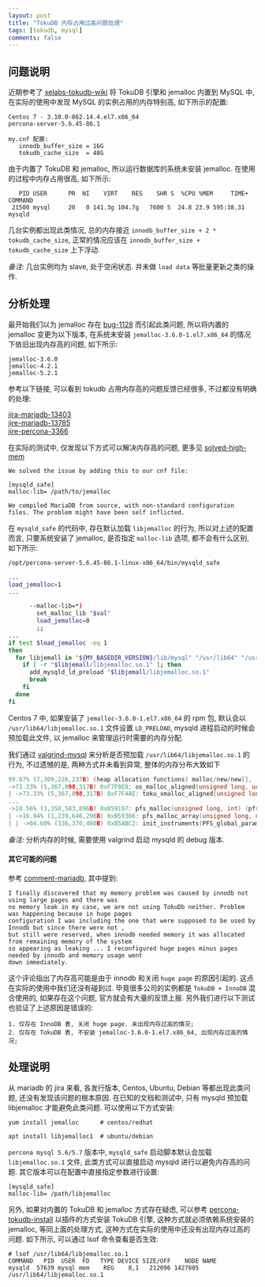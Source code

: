 ```yaml
---
layout: post
title: "TokuDB 内存占用过高问题处理"
tags: [tokudb, mysql]
comments: false
---
```


## 问题说明

近期参考了 [xelabs-tokudb-wiki](https://github.com/xelabs/tokudb/wiki) 将 TokuDB 引擎和 jemalloc 内置到 MySQL 中, 在实际的使用中发现 MySQL 的实例占用的内存特别高, 如下所示的配置:
```
Centos 7 - 3.10.0-862.14.4.el7.x86_64
percona-server-5.6.45-86.1

my.cnf 配置:
   innodb_buffer_size = 16G
   tokudb_cache_size  = 48G
``` 

由于内置了 TokuDB 和 jemalloc, 所以运行数据库的系统未安装 jemalloc. 在使用的过程中内存占用很高, 如下所示:
```
   PID USER      PR  NI    VIRT    RES    SHR S  %CPU %MEM     TIME+ COMMAND                 
 21500 mysql     20   0 141.3g 104.7g   7600 S  24.8 23.9 595:38.31 mysqld
```

几台实例都出现此类情况, 总的内存接近 `innodb_buffer_size + 2 * tokudb_cache_size`, 正常的情况应该在 `innodb_buffer_size + tokudb_cache_size` 上下浮动. 

*备注:* 几台实例均为 slave, 处于空闲状态. 并未做 `load data` 等批量更新之类的操作.

## 分析处理

最开始我们以为 jemalloc 存在 [bug-1128](https://github.com/jemalloc/jemalloc/issues/1128) 而引起此类问题, 所以将内置的 jemalloc 变更为以下版本, 在系统未安装 `jemalloc-3.6.0-1.el7.x86_64` 的情况下依旧出现内存高的问题, 如下所示:
```
jemalloc-3.6.0
jemalloc-4.2.1
jemalloc-5.2.1
```

参考以下链接, 可以看到 tokudb 占用内存高的问题反馈已经很多, 不过都没有明确的处理:

[jira-mariadb-13403](https://jira.mariadb.org/browse/MDEV-13403)  
[jire-mariadb-13785](https://jira.mariadb.org/browse/MDEV-13785)  
[jire-percona-3366](https://jira.percona.com/browse/PS-3366)  

在实际的测试中, 仅发现以下方式可以解决内存高的问题, 更多见 [solved-high-mem](https://jira.mariadb.org/browse/MDEV-16838?focusedCommentId=114869&page=com.atlassian.jira.plugin.system.issuetabpanels:comment-tabpanel#comment-114869)
```
We solved the issue by adding this to our cnf file:

[mysqld_safe]
malloc-lib= /path/to/jemalloc

We compiled MariaDB from source, with non-standard configuration files. The problem might have been self inflicted.
```

在 `mysqld_safe` 的代码中, 存在默认加载 `libjemalloc` 的行为, 所以对上述的配置而言, 只要系统安装了 jemalloc, 是否指定 `malloc-lib` 选项, 都不会有什么区别, 如下所示:

```bash
/opt/percona-server-5.6.45-86.1-linux-x86_64/bin/mysqld_safe

...
load_jemalloc=1
...

      --malloc-lib=*)
        set_malloc_lib "$val"
        load_jemalloc=0
        ;;
...
if test $load_jemalloc -eq 1
then
  for libjemall in "${MY_BASEDIR_VERSION}/lib/mysql" "/usr/lib64" "/usr/lib/x86_64-linux-gnu" "/usr/lib"; do
    if [ -r "$libjemall/libjemalloc.so.1" ]; then
      add_mysqld_ld_preload "$libjemall/libjemalloc.so.1"
      break
    fi  
  done
fi
```

Centos 7 中, 如果安装了 `jemalloc-3.6.0-1.el7.x86_64` 的 rpm 包, 默认会以 `/usr/lib64/libjemalloc.so.1` 文件设置 `LD_PRELOAD`, mysqld 进程启动的时候会预加载此文件, 以 jemalloc 来管理运行时需要的内存分配. 

我们通过 [valgrind-mysql](https://www.percona.com/blog/2013/01/09/profiling-mysql-memory-usage-with-valgrind-massif/) 来分析是否预加载 `/usr/lib64/libjemalloc.so.1` 的行为, 不过遗憾的是, 两种方式并未看到异常, 整体的内存分布大致如下
```c
99.87% (7,309,226,237B) (heap allocation functions) malloc/new/new[], --alloc-fns, etc.
->73.33% (5,367,098,317B) 0xF7F9E8: os_malloc_aligned(unsigned long, unsigned long) (os_malloc.cc:222)
| ->73.33% (5,367,098,317B) 0xF7F4AE: toku_xmalloc_aligned(unsigned long, unsigned long) (memory.cc:402)
...
->18.56% (1,358,583,896B) 0xB59197: pfs_malloc(unsigned long, int) (pfs_global.cc:57)
| ->16.94% (1,239,646,296B) 0xB59366: pfs_malloc_array(unsigned long, unsigned long, int) (pfs_global.cc:144)
| | ->04.60% (336,370,400B) 0xB5ABC2: init_instruments(PFS_global_param const*) (pfs_instr.cc:407)
```

*备注:* 分析内存的时候, 需要使用 valgrind 启动 mysqld 的 debug 版本.

#### 其它可能的问题

参考 [comment-mariadb](https://jira.mariadb.org/browse/MDEV-13403?focusedCommentId=105780&page=com.atlassian.jira.plugin.system.issuetabpanels:comment-tabpanel#comment-105780), 其中提到:
```
I finally discovered that my memory problem was caused by innodb not using large pages and there was 
no memory leak in my case, we are not using TokuDb neither. Problem was happening because in huge pages 
configuration I was including the one that were supposed to be used by Innodb but since there were not , 
but still were reserved, when innodb needed memory it was allocated from remaining memory of the system 
so appearing as leaking ... I reconfigured huge pages minus pages needed by innodb and memory usage went 
down immediately.
```

这个评论指出了内存高可能是由于 innodb 和关闭 `huge page` 的原因引起的. 这点在实际的使用中我们还没有碰到过. 毕竟很多公司的实例都是 `TokuDB + InnoDB` 混合使用的, 如果存在这个问题, 官方就会有大量的反馈上报. 另外我们进行以下测试也验证了上述原因是错误的:
```
1. 仅存在 InnoDB 表, 关闭 huge page. 未出现内存过高的情况;
2. 仅存在 TokuDB 表, 不安装 jemalloc-3.6.0-1.el7.x86_64, 出现内存过高的情况;
```

## 处理说明

从 mariadb 的 jira 来看, 各发行版本, Centos, Ubuntu, Debian 等都出现此类问题, 还没有发现该问题的根本原因. 在已知的文档和测试中, 只有 mysqld 预加载 libjemalloc 才能避免此类问题. 可以使用以下方式安装:
```
yum install jemalloc      # centos/redhat

apt install libjemalloc1  # ubuntu/debian
```

`percona mysql 5.6/5.7` 版本中, `mysqld_safe` 启动脚本默认会加载 `libjemalloc.so.1` 文件, 此类方式可以直接启动 mysqld 进行以避免内存高的问题. 其它版本可以在配置中直接指定参数进行设置:
```
[mysqld_safe]
malloc-lib= /path/libjemalloc
```

另外, 如果对内置的 TokuDB 和 jemalloc 方式存在疑虑, 可以参考 [percona-tokudb-install](https://www.percona.com/doc/percona-server/LATEST/tokudb/tokudb_installation.html) 以插件的方式安装 TokuDB 引擎,  这种方式就必须依赖系统安装的 jemalloc, 等同上面的处理方式, 这种方式在实际的使用中还没有出现内存过高的问题. 如下所示, 可以通过 lsof 命令查看是否生效:

```
# lsof /usr/lib64/libjemalloc.so.1 
COMMAND   PID  USER  FD   TYPE DEVICE SIZE/OFF    NODE NAME
mysqld  57639 mysql mem    REG    8,1   212096 1427805 /usr/lib64/libjemalloc.so.1
```

